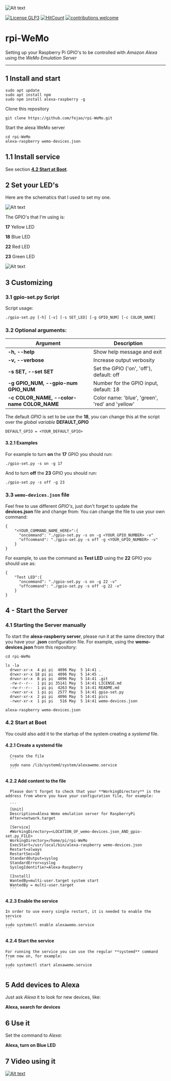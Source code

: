 ![Alt text](pics/rpi-WeMo_Logo.png?raw=true "rpi-WeMo logo")

[![License GLP3](https://img.shields.io/badge/license-GPL3-red.svg)](LICENSE.md)
[![HitCount](http://hits.dwyl.com/fejao/rpi-WeMo.svg)](http://hits.dwyl.com/fejao/rpi-WeMo)
[![contributions welcome](https://img.shields.io/badge/contributions-welcome-brightgreen.svg?style=flat)](https://github.com/fejao/rpi-WeMo/issues)

rpi-WeMo
===============
Setting up your Raspberry Pi GPIO's to be controlled with *Amazon Alexa* using the *WeMo Emulation Server*
_____________________________________________

## 1 Install and start
```
sudo apt update
sudo apt install npm
sudo npm install alexa-raspberry -g
```
Clone this repository
```
git clone https://github.com/fejao/rpi-WeMo.git
```
Start the alexa WeMo server
```
cd rpi-WeMo
alexa-raspberry wemo-devices.json
```

## 1.1 Install service

See section [**4.2 Start at Boot**](#42-start-at-boot).

## 2 Set your LED's
Here are the schematics that I used to set my one.

![Alt text](pics/rpi-WeMo_v2.png?raw=true "Raspberry Connections 1")

The GPIO's that I'm using is:

  **17** Yellow LED

  **18** Blue LED

  **22** Red LED

  **23** Green LED

![Alt text](pics/GPIO_pins_output.png?raw=true "Raspberry Connections 2")

## 3 Customizing

### 3.1 gpio-set.py Script
  Script usage:
  ```
  ./gpio-set.py [-h] [-v] [-s SET_LED] [-g GPIO_NUM] [-c COLOR_NAME]
  ```

### 3.2 Optional arguments:

| Argument                                  | Description                                     |
|-------------------------------------------|-------------------------------------------------|
|**-h, --help**                             | Show help message and exit                      |
|**-v, --verbose**                          | Increase output verbosity                       |
|**-s SET, --set SET**                      | Set the GPIO ('on', 'off'), default: off        |
|**-g GPIO_NUM, --gpio-num GPIO_NUM**       | Number for the GPIO input, default: 18          |
|**-c COLOR_NAME, --color-name COLOR_NAME** | Color name: 'blue', 'green', 'red' and 'yellow' |

  The default *GPIO* is set to be use the **18**, you can change this at the script over the *global variable* **DEFAULT_GPIO**

  ```
  DEFAULT_GPIO = <YOUR_DEFAULT_GPIO>
  ```
#### 3.2.1 Examples

  For example to turn **on** the **17** GPIO you should run:
  ```
  ./gpio-set.py -s on -g 17
  ```
  And to turn **off** the **23** GPIO you should run:
  ```
  ./gpio-set.py -s off -g 23
  ```

### 3.3 `wemo-devices.json` file

  Feel free to use different *GPIO's*, just don't forget to update the **devices.json** file and change from:
  You can change the file to use your own command:

  ```
  {
      "<YOUR_COMMAND_NAME_HERE>":{
        "oncommand": "./gpio-set.py -s on -g <YOUR_GPIO_NUMBER> -v"
        "offcommand": "./gpio-set.py -s off -g <YOUR_GPIO_NUMBER> -v"
      }
  }
  ```

  For example, to use the command as **Test LED** using the **22** GPIO you should use as:
  ```
  {
      "Test LED":{
        "oncommand": "./gpio-set.py -s on -g 22 -v"
        "offcommand": "./gpio-set.py -s off -g 22 -v"
      }
  }
  ```

## 4 - Start the Server

### 4.1 Starting the Server manually
  To start the **alexa-raspberry server**, please run it at the same directory that you have your **.json** configuration file. For example, using the **wemo-devices.json** from this repository:
  ```
  cd rpi-WeMo

  ls -la
    drwxr-xr-x  4 pi pi  4096 May  5 14:41 .
    drwxr-xr-x 18 pi pi  4096 May  5 14:45 ..
    drwxr-xr-x  8 pi pi  4096 May  5 14:41 .git
    -rw-r--r--  1 pi pi 35141 May  5 14:41 LICENSE.md
    -rw-r--r--  1 pi pi  4263 May  5 14:41 README.md
    -rwxr-xr-x  1 pi pi  2577 May  5 14:41 gpio-set.py
    drwxr-xr-x  2 pi pi  4096 May  5 14:41 pics
    -rwxr-xr-x  1 pi pi   516 May  5 14:41 wemo-devices.json

  alexa-raspberry wemo-devices.json
  ```

### 4.2 Start at Boot
  You could also add it to the startup of the system creating a *systemd* file.  

#### 4.2.1 Create a systemd file

      Create the file
      ```
      sudo nano /lib/systemd/system/alexawemo.service
      ```

#### 4.2.2 Add content to the file
      Please don't forget to check that your **WorkingDirectory** is the address from where you have your configuration file, for example:

      ```
      [Unit]
      Description=Alexa Wemo emulation server for RaspberryPi
      After=network.target

      [Service]
      #WorkingDirectory=<LOCATION_OF_wemo-devices.json_AND_gpio-set.py_FILE>
      WorkingDirectory=/home/pi/rpi-WeMo
      ExecStart=/usr/local/bin/alexa-raspberry wemo-devices.json
      Restart=always
      RestartSec=10
      StandardOutput=syslog
      StandardError=syslog
      SyslogIdentifier=Alexa-Raspberry

      [Install]
      WantedBy=multi-user.target system start
      WantedBy = multi-user.target
      ```

#### 4.2.3 Enable the service
    In order to use every single restart, it is needed to enable the service
    ```
    sudo systemctl enable alexawemo.service
    ```

#### 4.2.4 Start the service
    For running the service you can use the regular **systemd** command from now on, for example:
    ```
    sudo systemctl start alexawemo.service
    ```

## 5 Add devices to Alexa
Just ask *Alexa* it to look for new devices, like:

**Alexa, search for devices**

## 6 Use it
Set the command to *Alexa*:

**Alexa, turn on Blue LED**

## 7 Video using it
[![Alt text](https://img.youtube.com/vi/9fiR6n89Ilc/0.jpg)](https://www.youtube.com/watch?v=9fiR6n89Ilc)
